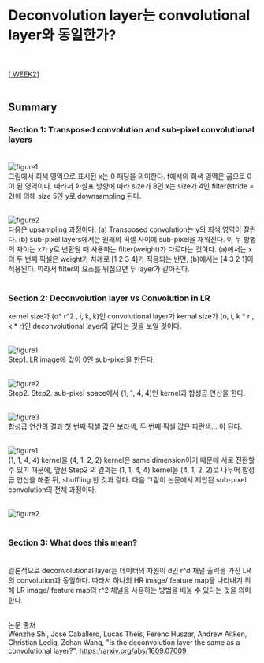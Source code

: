 # Deconvolution layer는 convolutional layer와 동일한가? <br><br>

[<a href = "https://github.com/yeji-seong/Deep-Learning-Paper-Study/blob/master/Papers/WEEK2/Is%20the%20deconvolution%20layer%20the%20same%20as%20a%20convolutional%20layer%3F.md"> WEEK2</a>] <br><br>

## Summary <br>
### Section 1: Transposed convolution and sub-pixel convolutional layers <br><br>
![figure1](https://user-images.githubusercontent.com/57740560/94166027-d1cb5e80-fec5-11ea-9b36-c48538e5f23c.png) <br>
그림에서 회색 영역으로 표시된 x는 0 패딩을 의미한다. f에서의 회색 영역은 곱으로 0이 된 영역이다. 따라서 화살표 방향에 따라 size가 8인 x는 size가 4인 filter(stride = 2)에 의해 size 5인 y로 downsampling 된다. <br><br>

![figure2](https://user-images.githubusercontent.com/57740560/94163300-a3984f80-fec2-11ea-82fc-4648a13c1cc2.png) <br>
다음은 upsampling 과정이다. (a) Transposed convolution는 y의 회색 영역이 잘린다. (b) sub-pixel layers에서는 원래의 픽셀 사이에 sub-pixel을 채워진다. 이 두 방법의 차이는 x가 y로 변환될 때 사용하는 filter(weight)가 다르다는 것이다. (a)에서는 x의 두 번째 픽셀은 weight가 차례로 [1 2 3 4]가 적용되는 반면, (b)에서는 [4 3 2 1]이 적용된다. 따라서 filter의 요소를 뒤집으면 두 layer가 같아진다. <br><br>

### Section 2: Deconvolution layer vs Convolution in LR <br>
kernel size가 (o* r^2 , i, k, k)인 convolutional layer가 kernal size가 (o, i, k * r , k * r)인 deconvolutional layer와 같다는 것을 보일 것이다. <br><br>

![figure1](https://user-images.githubusercontent.com/57740560/95039326-637b6d00-070b-11eb-8991-d0742114b743.png) <br>
Step1. LR image에 값이 0인 sub-pixel을 만든다. <br><br>

![figure2](https://user-images.githubusercontent.com/57740560/95039328-64140380-070b-11eb-914d-fb633e74e7fe.png) <br>
Step2. Step2. sub-pixel space에서 (1, 1, 4, 4)인 kernel과 합성곱 연산을 한다. <br><br>

![figure3](https://user-images.githubusercontent.com/57740560/95039329-64ac9a00-070b-11eb-940f-22fdd38bd7fa.png) <br>
합성곱 연산의 결과 첫 번째 픽셀 값은 보라색, 두 번째 픽셀 값은 파란색... 이 된다. <br><br>

![figure1](https://user-images.githubusercontent.com/57740560/95039999-5a8b9b00-070d-11eb-9c50-9ade63da4775.png) <br>
(1, 1, 4, 4) kernel을 (4, 1, 2, 2) kernel은 same dimension이기 때문에 서로 전환할 수 있기 때문에, 앞선 Step2 의 결과는 (1, 1, 4, 4) kernel을 (4, 1, 2, 2)로 나누어 합성곱 연산을 해준 뒤, shuffling 한 것과 같다. 다음 그림이 논문에서 제안된 sub-pixel convolution의 전체 과정이다. <br><br>

![figure2](https://user-images.githubusercontent.com/57740560/95040001-5bbcc800-070d-11eb-9343-65d79d09aa41.png) <br><br>

### Section 3: What does this mean? <br><br>
결론적으로 deconvolutional layer는 데이터의 차원이 d인 r^d 채널 출력을 가진 LR의 convolution과 동일하다. 따라서 하나의 HR image/ feature map을 나타내기 위해 LR image/ feature map의 r^2 채널을 사용하는 방법을 배울 수 있다는 것을 의미한다. <br><br>

논문 출처 <br>
Wenzhe Shi, Jose Caballero, Lucas Theis, Ferenc Huszar, Andrew Aitken, Christian Ledig, Zehan Wang, "Is the deconvolution layer the same as a convolutional layer?", https://arxiv.org/abs/1609.07009





